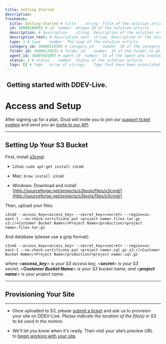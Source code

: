 ```yaml
---
title: Getting Started
description:
freshdesk:
  title: Getting Started # title	string	Title of the solution article
  id: 36000100053 # id	number	Unique ID of the solution article
  description: # description	string	Description of the solution article
  description_text: # description_text	string	Description of the solution article in plain text
  type: 1 # type	number	The type of the solution article
  category_id: 36000115505 # category_id	number	ID of the category to which the solution article belongs
  folder_id: 36000178531 # folder_id	number	ID of the folder to which the solution article belongs
  agent_id: 36007655997 # agent_id	number	ID of the agent who created the solution article
  status: 2 # status	number	Status of the solution article
  tags: [] # tags	array of strings	Tags that have been associated with the solution article
---
```


##  Getting started with DDEV-Live.

# Access and Setup

After signing up for a plan, Drud will invite you to join our [support ticket system](http://support.drud.com) and send you an [invite to our API](https://support.drud.com/support/solutions/articles/36000106931-working-with-the-api).

---

## Setting Up Your S3 Bucket

First, install [s3cmd](https://s3tools.org/s3cmd):

* Linux:
  `sudo apt-get install s3cmd`

* Mac:
  `brew install s3cmd`

* Windows:
  Download and install [http://sourceforge.net/projects/s3tools/files/s3cmd/](http://sourceforge.net/projects/s3tools/files/s3cmd/)

Then, upload your files:

`s3cmd --access_key=<access_key> --secret_key=<secret> --region=us-east-1 --no-check-certificate put <project name>.files.tar.gz s3://<Customer Bucket Name>/<Project Name>/production/<project name>.files.tar.gz`

And database (please use a gzip format):

`s3cmd --access_key=<access_key> --secret_key=<secret> --region=us-east-1 --no-check-certificate put <project name>.sql.gz s3://<Customer Bucket Name>/<Project Name>/production/<project name>.sql.gz`

_where <**access_key**> is your S3 access key, <**secret**> is your S3 secret, <**Customer Bucket Name**> is your S3 bucket name, and <**project name**> is your project name._


---
## Provisioning Your Site
---

- Once uploaded to S3, please [submit a ticket](https://support.drud.com/support/tickets/new) and ask us to provision your site on DDEV-Live. _Please indicate the location of the file(s) in S3 to be used in the restore._

- We'll let you know when it's ready. Then visit your site’s preview URL to [begin working with your site](https://support.drud.com/support/solutions/articles/36000106365-working-with-ddev-live-sites).
